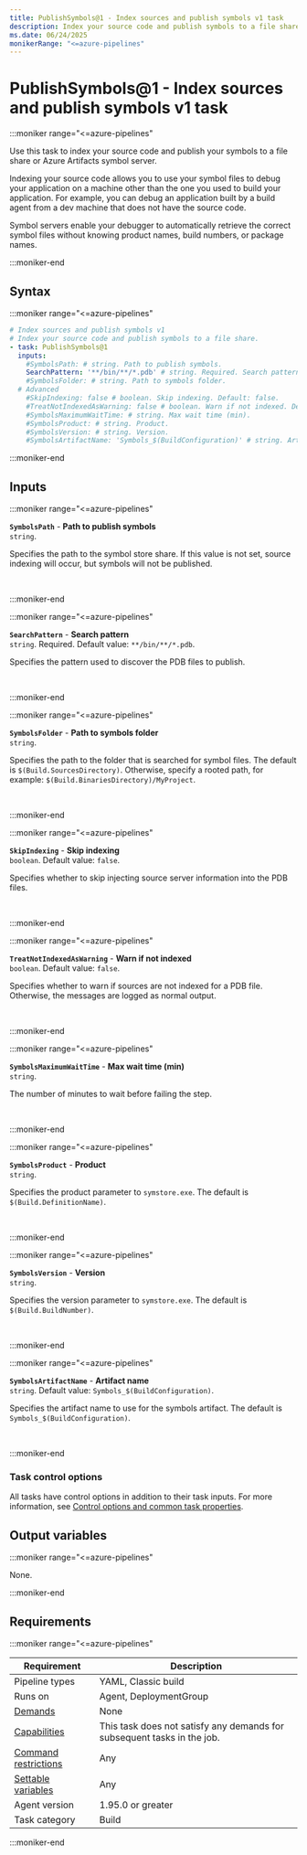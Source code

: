 ```yaml
---
title: PublishSymbols@1 - Index sources and publish symbols v1 task
description: Index your source code and publish symbols to a file share.
ms.date: 06/24/2025
monikerRange: "<=azure-pipelines"
---
```


# PublishSymbols@1 - Index sources and publish symbols v1 task

<!-- :::description::: -->
:::moniker range="<=azure-pipelines"

<!-- :::editable-content name="description"::: -->
Use this task to index your source code and publish your symbols to a file share or Azure Artifacts symbol server.

Indexing your source code allows you to use your symbol files to debug your application on a machine other than the one you used to build your application. For example, you can debug an application built by a build agent from a dev machine that does not have the source code.

Symbol servers enable your debugger to automatically retrieve the correct symbol files without knowing product names, build numbers, or package names.
<!-- :::editable-content-end::: -->

:::moniker-end
<!-- :::description-end::: -->

<!-- :::syntax::: -->
## Syntax

:::moniker range="<=azure-pipelines"

```yaml
# Index sources and publish symbols v1
# Index your source code and publish symbols to a file share.
- task: PublishSymbols@1
  inputs:
    #SymbolsPath: # string. Path to publish symbols. 
    SearchPattern: '**/bin/**/*.pdb' # string. Required. Search pattern. Default: **/bin/**/*.pdb.
    #SymbolsFolder: # string. Path to symbols folder. 
  # Advanced
    #SkipIndexing: false # boolean. Skip indexing. Default: false.
    #TreatNotIndexedAsWarning: false # boolean. Warn if not indexed. Default: false.
    #SymbolsMaximumWaitTime: # string. Max wait time (min). 
    #SymbolsProduct: # string. Product. 
    #SymbolsVersion: # string. Version. 
    #SymbolsArtifactName: 'Symbols_$(BuildConfiguration)' # string. Artifact name. Default: Symbols_$(BuildConfiguration).
```

:::moniker-end

<!-- :::syntax-end::: -->

<!-- :::inputs::: -->
## Inputs

<!-- :::item name="SymbolsPath"::: -->
:::moniker range="<=azure-pipelines"

**`SymbolsPath`** - **Path to publish symbols**<br>
`string`.<br>
<!-- :::editable-content name="helpMarkDown"::: -->
Specifies the path to the symbol store share.  If this value is not set, source indexing will occur, but symbols will not be published.
<!-- :::editable-content-end::: -->
<br>

:::moniker-end
<!-- :::item-end::: -->
<!-- :::item name="SearchPattern"::: -->
:::moniker range="<=azure-pipelines"

**`SearchPattern`** - **Search pattern**<br>
`string`. Required. Default value: `**/bin/**/*.pdb`.<br>
<!-- :::editable-content name="helpMarkDown"::: -->
Specifies the pattern used to discover the PDB files to publish.
<!-- :::editable-content-end::: -->
<br>

:::moniker-end
<!-- :::item-end::: -->
<!-- :::item name="SymbolsFolder"::: -->
:::moniker range="<=azure-pipelines"

**`SymbolsFolder`** - **Path to symbols folder**<br>
`string`.<br>
<!-- :::editable-content name="helpMarkDown"::: -->
Specifies the path to the folder that is searched for symbol files.  The default is `$(Build.SourcesDirectory)`.  Otherwise, specify a rooted path, for example: `$(Build.BinariesDirectory)/MyProject`.
<!-- :::editable-content-end::: -->
<br>

:::moniker-end
<!-- :::item-end::: -->
<!-- :::item name="SkipIndexing"::: -->
:::moniker range="<=azure-pipelines"

**`SkipIndexing`** - **Skip indexing**<br>
`boolean`. Default value: `false`.<br>
<!-- :::editable-content name="helpMarkDown"::: -->
Specifies whether to skip injecting source server information into the PDB files.
<!-- :::editable-content-end::: -->
<br>

:::moniker-end
<!-- :::item-end::: -->
<!-- :::item name="TreatNotIndexedAsWarning"::: -->
:::moniker range="<=azure-pipelines"

**`TreatNotIndexedAsWarning`** - **Warn if not indexed**<br>
`boolean`. Default value: `false`.<br>
<!-- :::editable-content name="helpMarkDown"::: -->
Specifies whether to warn if sources are not indexed for a PDB file. Otherwise, the messages are logged as normal output.
<!-- :::editable-content-end::: -->
<br>

:::moniker-end
<!-- :::item-end::: -->
<!-- :::item name="SymbolsMaximumWaitTime"::: -->
:::moniker range="<=azure-pipelines"

**`SymbolsMaximumWaitTime`** - **Max wait time (min)**<br>
`string`.<br>
<!-- :::editable-content name="helpMarkDown"::: -->
The number of minutes to wait before failing the step.
<!-- :::editable-content-end::: -->
<br>

:::moniker-end
<!-- :::item-end::: -->
<!-- :::item name="SymbolsProduct"::: -->
:::moniker range="<=azure-pipelines"

**`SymbolsProduct`** - **Product**<br>
`string`.<br>
<!-- :::editable-content name="helpMarkDown"::: -->
Specifies the product parameter to `symstore.exe`.  The default is `$(Build.DefinitionName)`.
<!-- :::editable-content-end::: -->
<br>

:::moniker-end
<!-- :::item-end::: -->
<!-- :::item name="SymbolsVersion"::: -->
:::moniker range="<=azure-pipelines"

**`SymbolsVersion`** - **Version**<br>
`string`.<br>
<!-- :::editable-content name="helpMarkDown"::: -->
Specifies the version parameter to `symstore.exe`.  The default is `$(Build.BuildNumber)`.
<!-- :::editable-content-end::: -->
<br>

:::moniker-end
<!-- :::item-end::: -->
<!-- :::item name="SymbolsArtifactName"::: -->
:::moniker range="<=azure-pipelines"

**`SymbolsArtifactName`** - **Artifact name**<br>
`string`. Default value: `Symbols_$(BuildConfiguration)`.<br>
<!-- :::editable-content name="helpMarkDown"::: -->
Specifies the artifact name to use for the symbols artifact.  The default is `Symbols_$(BuildConfiguration)`.
<!-- :::editable-content-end::: -->
<br>

:::moniker-end
<!-- :::item-end::: -->

### Task control options

All tasks have control options in addition to their task inputs. For more information, see [Control options and common task properties](/azure/devops/pipelines/yaml-schema/steps-task#common-task-properties).
<!-- :::inputs-end::: -->

<!-- :::outputVariables::: -->
## Output variables

:::moniker range="<=azure-pipelines"

None.

:::moniker-end
<!-- :::outputVariables-end::: -->

<!-- :::remarks::: -->
<!-- :::editable-content name="remarks"::: -->
<!-- :::editable-content-end::: -->
<!-- :::remarks-end::: -->

<!-- :::examples::: -->
<!-- :::editable-content name="examples"::: -->
<!-- :::editable-content-end::: -->
<!-- :::examples-end::: -->

<!-- :::properties::: -->
## Requirements

:::moniker range="<=azure-pipelines"

| Requirement | Description |
|-------------|-------------|
| Pipeline types | YAML, Classic build |
| Runs on | Agent, DeploymentGroup |
| [Demands](/azure/devops/pipelines/process/demands) | None |
| [Capabilities](/azure/devops/pipelines/agents/agents#capabilities) | This task does not satisfy any demands for subsequent tasks in the job. |
| [Command restrictions](/azure/devops/pipelines/security/templates#agent-logging-command-restrictions) | Any |
| [Settable variables](/azure/devops/pipelines/security/templates#agent-logging-command-restrictions) | Any |
| Agent version |  1.95.0 or greater |
| Task category | Build |

:::moniker-end

<!-- :::properties-end::: -->

<!-- :::see-also::: -->
<!-- :::editable-content name="seeAlso"::: -->
<!-- :::editable-content-end::: -->
<!-- :::see-also-end::: -->